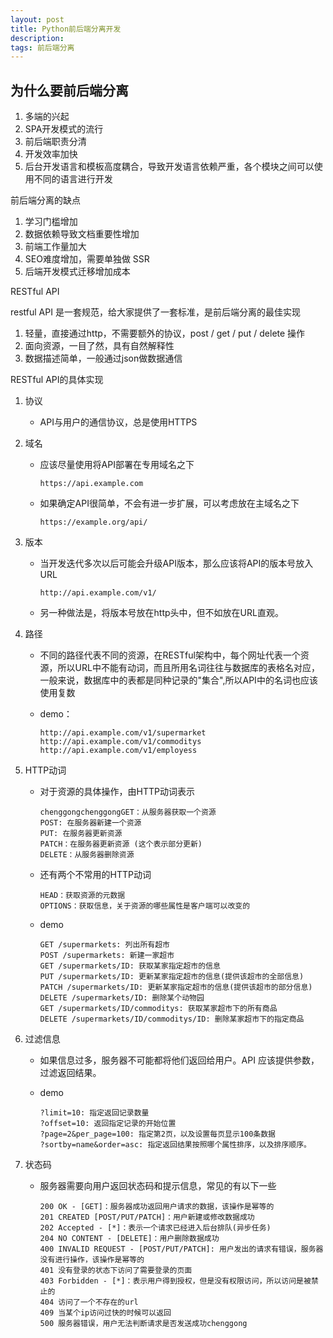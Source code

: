 ```yaml
---
layout: post
title: Python前后端分离开发
description: 
tags: 前后端分离
---
```

## 为什么要前后端分离

1. 多端的兴起
2. SPA开发模式的流行
3. 前后端职责分清
4. 开发效率加快
5. 后台开发语言和模板高度耦合，导致开发语言依赖严重，各个模块之间可以使用不同的语言进行开发

前后端分离的缺点

1. 学习门槛增加
2. 数据依赖导致文档重要性增加
3. 前端工作量加大
4. SEO难度增加，需要单独做 SSR
5. 后端开发模式迁移增加成本

RESTful API

restful API 是一套规范，给大家提供了一套标准，是前后端分离的最佳实现

1. 轻量，直接通过http，不需要额外的协议，post / get / put / delete 操作
2. 面向资源，一目了然，具有自然解释性
3. 数据描述简单，一般通过json做数据通信

RESTful API的具体实现

1. 协议

   - API与用户的通信协议，总是使用HTTPS

2. 域名

   - 应该尽量使用将API部署在专用域名之下

     ```https://api.example.com```

   - 如果确定API很简单，不会有进一步扩展，可以考虑放在主域名之下

     ```https://example.org/api/```

3. 版本

   - 当开发迭代多次以后可能会升级API版本，那么应该将API的版本号放入URL

     ```http://api.example.com/v1/```

   - 另一种做法是，将版本号放在http头中，但不如放在URL直观。

4. 路径

   - 不同的路径代表不同的资源，在RESTful架构中，每个网址代表一个资源，所以URL中不能有动词，而且所用名词往往与数据库的表格名对应，一般来说，数据库中的表都是同种记录的"集合",所以API中的名词也应该使用复数

   - demo：

     ```
     http://api.example.com/v1/supermarket
     http://api.example.com/v1/commoditys
     http://api.example.com/v1/employess
     ```

5. HTTP动词

   - 对于资源的具体操作，由HTTP动词表示
     
     ```
     chenggongchenggongGET：从服务器获取一个资源
     POST: 在服务器新建一个资源
     PUT: 在服务器更新资源
     PATCH：在服务器更新资源 (这个表示部分更新)
     DELETE：从服务器删除资源
     ```
   
   - 还有两个不常用的HTTP动词
   
     ```
     HEAD：获取资源的元数据
     OPTIONS：获取信息，关于资源的哪些属性是客户端可以改变的
     ```
   
   - demo
   
     ```
     GET /supermarkets: 列出所有超市
     POST /supermarkets: 新建一家超市
     GET /supermarkets/ID: 获取某家指定超市的信息
     PUT /supermarkets/ID: 更新某家指定超市的信息(提供该超市的全部信息)
     PATCH /supermarkets/ID: 更新某家指定超市的信息(提供该超市的部分信息)
     DELETE /supermarkets/ID: 删除某个动物园
     GET /supermarkets/ID/commoditys: 获取某家超市下的所有商品
     DELETE /supermarkets/ID/commoditys/ID: 删除某家超市下的指定商品
     ```
   
6. 过滤信息

   - 如果信息过多，服务器不可能都将他们返回给用户。API 应该提供参数，过滤返回结果。

   - demo

     ```
     ?limit=10: 指定返回记录数量
     ?offset=10: 返回指定记录的开始位置
     ?page=2&per_page=100: 指定第2页，以及设置每页显示100条数据
     ?sortby=name&order=asc: 指定返回结果按照哪个属性排序，以及排序顺序。
     ```

7. 状态码

   - 服务器需要向用户返回状态码和提示信息，常见的有以下一些

     ```
     200 OK - [GET]：服务器成功返回用户请求的数据，该操作是幂等的
     201 CREATED [POST/PUT/PATCH]：用户新建或修改数据成功
     202 Accepted - [*]：表示一个请求已经进入后台排队(异步任务)
     204 NO CONTENT - [DELETE]：用户删除数据成功
     400 INVALID REQUEST - [POST/PUT/PATCH]: 用户发出的请求有错误，服务器没有进行操作，该操作是幂等的
     401 没有登录的状态下访问了需要登录的页面
     403 Forbidden - [*]：表示用户得到授权，但是没有权限访问，所以访问是被禁止的
     404 访问了一个不存在的url
     409 当某个ip访问过快的时候可以返回
     500 服务器错误，用户无法判断请求是否发送成功chenggong
     ```

     